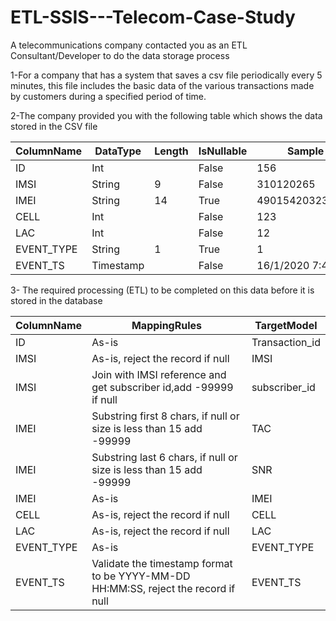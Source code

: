 # ETL-SSIS---Telecom-Case-Study

A telecommunications company contacted you as an ETL Consultant/Developer to do the data storage process

1-For a company that has a system that saves a csv file periodically every 5 minutes, this file includes the basic data of the various transactions made by customers during a specified period of time.

2-The company provided you with the following table which shows the data stored in the CSV file

ColumnName     |     DataType    |    Length   |   IsNullable    |   Sample
---------------|-----------------|-------------|-----------------|------------
ID             |       Int       |             |    False        |    156
IMSI           |      String     |      9      |    False        |   310120265
IMEI           |      String     |      14     |    True         |490154203237518
CELL |Int| |False |123
LAC| Int | |False |12
EVENT_TYPE| String| 1 |True |1
EVENT_TS| Timestamp| | False| 16/1/2020 7:45:43


3- The required processing (ETL) to be completed on this data before it is stored in the database

ColumnName |MappingRules  |TargetModel
-----------|--------------|----------
ID| As-is |Transaction_id
IMSI| As-is, reject the record if null |IMSI
IMSI |Join with IMSI reference and get subscriber id,add -99999 if null |subscriber_id
IMEI |Substring first 8 chars, if null or size is less than 15 add -99999 | TAC
IMEI |Substring last 6 chars, if null or size is less than 15 add -99999|SNR
IMEI |As-is |IMEI
CELL |As-is, reject the record if null |CELL
LAC  |As-is, reject the record if null |LAC
EVENT_TYPE |As-is |EVENT_TYPE
EVENT_TS |Validate the timestamp format to be YYYY-MM-DD HH:MM:SS, reject the record if null |EVENT_TS
